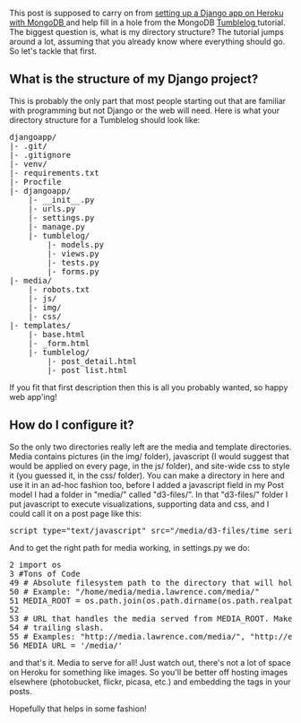 <!-- 
.. title: What is the structure of my Django app?
.. slug: what-is-the-structure-of-my-django-app
.. date: 2013-03-20 07:27:44 UTC-05:00
.. tags: django, web, mongodb, tutorial
.. category: 
.. link: 
.. description: 
.. type: text
-->

<p>
This post is supposed to carry on from <a href="http://www.npcompleteheart.com/post/django-nonrel-mongodb-mongohq-heroku/"> setting up a Django app on Heroku with MongoDB </a> and help fill in a hole from the MongoDB <a href="http://docs.mongodb.org/manual/tutorial/write-a-tumblelog-application-with-django-mongodb-engine/"> Tumblelog </a> tutorial.  The biggest question is, what is my directory structure?  The tutorial jumps around a lot, assuming that you already know where everything should go.  So let's tackle that first.
</p>

<!-- TEASER_END -->

<h2>What is the structure of my Django project?</h2>
<p>
This is probably the only part that most people starting out that are familiar with programming but not Django or the web will need.  Here is what your directory structure for a Tumblelog should look like:

<pre class="prettyprint lang-bash">
djangoapp/
|- .git/
|- .gitignore
|- venv/
|- requirements.txt
|- Procfile
|- djangoapp/
    |- __init__.py
    |- urls.py
    |- settings.py
    |- manage.py
    |- tumblelog/
        |- models.py
        |- views.py
        |- tests.py
        |- forms.py
|- media/
    |- robots.txt
    |- js/
    |- img/
    |- css/
|- templates/
    |- base.html
    |- _form.html
    |- tumblelog/
        |- post_detail.html
        |- post_list.html
</pre>

If you fit that first description then this is all you probably wanted, so happy web app'ing!
</p>


<h2>How do I configure it?</h2>
<p>
So the only two directories really left are the media and template directories.  Media contains pictures (in the img/ folder), javascript (I would suggest that would be applied on every page, in the js/ folder), and site-wide css to style it (you guessed it, in the css/ folder).  You can make a directory in here and use it in an ad-hoc fashion too, before I added a javascript field in my Post model I had a folder in "media/" called "d3-files/". In that "d3-files/" folder I put javascript to execute visualizations, supporting data and css, and I could call it on a post page like this:

<pre class="prettyprint lang-html">
script type="text/javascript" src="/media/d3-files/time_series.js"
</pre>

And to get the right path for media working, in settings.py we do:

<pre class="prettyprint lang-python">
2 import os
3 #Tons of Code
49 # Absolute filesystem path to the directory that will hold user-uploaded files.
50 # Example: "/home/media/media.lawrence.com/media/"
51 MEDIA_ROOT = os.path.join(os.path.dirname(os.path.realpath(__file__)), '../media/')
52 
53 # URL that handles the media served from MEDIA_ROOT. Make sure to use a
54 # trailing slash.
55 # Examples: "http://media.lawrence.com/media/", "http://example.com/media/"
56 MEDIA_URL = '/media/'
</pre>

and that's it.  Media to serve for all!  Just watch out, there's not a lot of space on Heroku for something like images. So you'll be better off hosting images elsewhere (photobucket, flickr, picasa, etc.) and embedding the tags in your posts.
</p>

<p>
Hopefully that helps in some fashion!
</p>
